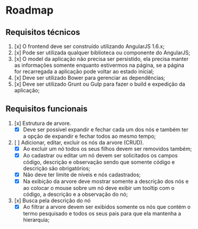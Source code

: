 # Roadmap

## Requisitos técnicos

1. [x] O frontend deve ser construído utilizando AngularJS 1.6.x;
2. [x] Pode ser utilizada qualquer biblioteca ou componente do AngularJS;
3. [x] O model da aplicação não precisa ser persistido, ela precisa manter as informações somente enquanto estivermos na página, se a página for recarregada a aplicação pode voltar ao estado inicial;
4. [x] Deve ser utilizado Bower para gerenciar as dependências;
5. [x] Deve ser utilizado Grunt ou Gulp para fazer o build e expedição da aplicação;

## Requisitos funcionais

1. [x] Estrutura de arvore.
	* [x] Deve ser possível expandir e fechar cada um dos nós e também ter a opção de expandir e fechar todos ao mesmo tempo;
2. [ ] Adicionar, editar, excluir os nós da arvore (CRUD).
	* [x] Ao excluir um nó todos os seus filhos devem ser removidos também;
	* [x] Ao cadastrar ou editar um nó devem ser solicitados os campos código, descrição e observação sendo que somente código e descrição são obrigatórios;
	* [x] Não deve ter limite de níveis e nós cadastrados;
	* [x] Na exibição da arvore deve mostrar somente a descrição dos nós e ao colocar o mouse sobre um nó deve exibir um tooltip com o código, a descrição e a observação do nó;
3. [x] Busca pela descrição do nó
	* [x] Ao filtrar a arvore devem ser exibidos somente os nós que contém o termo pesquisado e todos os seus pais para que ela mantenha a hierarquia;
